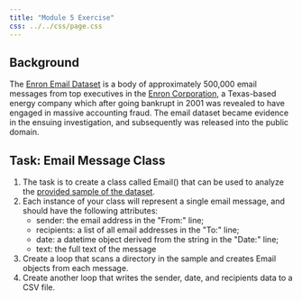 ```yaml
---
title: "Module 5 Exercise"
css: ../../css/page.css
---
```


## Background

The [Enron Email Dataset](https://www.cs.cmu.edu/~./enron/) is a body of approximately 500,000 email messages from top executives in the [Enron Corporation](https://en.wikipedia.org/wiki/Enron), a Texas-based energy company which after going bankrupt in 2001 was revealed to have engaged in massive accounting fraud. The email dataset became evidence in the ensuing investigation, and subsequently was released into the public domain.

## Task: Email Message Class

1. The task is to create a class called Email() that can be used to analyze the  [provided sample of the dataset](../module05/enron-sample.zip).
2. Each instance of your class will represent a single email message, and should have the following attributes:
    - sender: the email address in the "From:" line;
    - recipients: a list of all email addresses in the "To:" line;
    - date: a datetime object derived from the string in the "Date:" line;
    - text: the full text of the message
3. Create a loop that scans a directory in the sample and creates Email objects from each message.
4. Create another loop that writes the sender, date, and recipients data to a CSV file.
